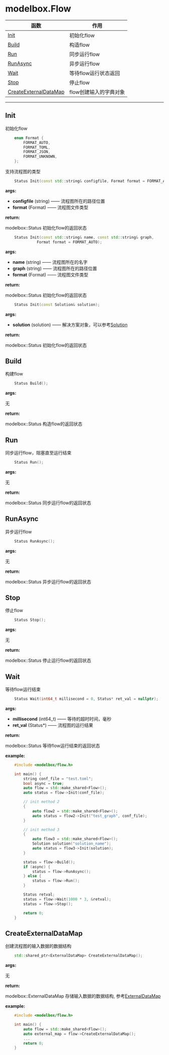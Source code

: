 # modelbox.Flow

|函数|作用|
|-|-|
|[Init](#init)|初始化flow|
|[Build](#build)|构造flow|
|[Run](#run)|同步运行flow|
|[RunAsync](#runasync)|异步运行flow|
|[Wait](#wait)|等待flow运行状态返回|
|[Stop](#stop)|停止flow|
|[CreateExternalDataMap](#createexternaldatamap) | flow创建输入的字典对象|
---

## Init

初始化flow

```c++
    enum Format {
        FORMAT_AUTO,
        FORMAT_TOML,
        FORMAT_JSON,
        FORMAT_UNKNOWN,
    };
```

支持流程图的类型

```c++
    Status Init(const std::string& configfile, Format format = FORMAT_AUTO);
```

**args:**  

* **configfile** (string) ——  流程图所在的路径位置
* **format** (Format) —— 流程图文件类型

**return:**  

modelbox::Status  初始化flow的返回状态

```c++
    Status Init(const std::string& name, const std::string& graph,
              Format format = FORMAT_AUTO);
```

**args:**  

* **name** (string) ——  流程图所在的名字
* **graph** (string) —— 流程图所在的路径位置
* **format** (Format) —— 流程图文件类型

**return:**  

modelbox::Status  初始化flow的返回状态

```c++
    Status Init(const Solution& solution);
```

**args:**  

* **solution** (solution) ——  解决方案对象，可以参考[Solution](../c++/modelbox_solution.md)

**return:**  

modelbox::Status  初始化flow的返回状态

## Build

构建flow

```c++
    Status Build();
```

**args:**  

无

**return:**  

modelbox::Status 构造flow的返回状态

## Run

同步运行flow，阻塞直至运行结束

```c++
    Status Run();
```

**args:**  

无

**return:**  

modelbox::Status 同步运行flow的返回状态

## RunAsync

异步运行flow

```c++
    Status RunAsync();
```

**args:**  

无

**return:**  

modelbox::Status 异步运行flow的返回状态

## Stop

停止flow

```c++
    Status Stop();
```

**args:**  

无

**return:**  

modelbox::Status 停止运行flow的返回状态

## Wait

等待flow运行结束

```c++
    Status Wait(int64_t millisecond = 0, Status* ret_val = nullptr);
```

**args:**  

* **millisecond** (int64_t) ——  等待的超时时间，毫秒
* **ret_val** (Status*) —— 流程图的运行结果

**return:**  

modelbox::Status 等待flow运行结束的返回状态

**example:**  

```c++
    #include <modelbox/flow.h>

    int main() {
        string conf_file = "test.toml";
        bool async = true;
        auto flow = std::make_shared<Flow>();
        auto status = flow->Init(conf_file);

        // init method 2
        {   
            auto flow2 = std::make_shared<Flow>(); 
            auto status = flow2->Init("test_graph", conf_file);
        }

        // init method 3
        {
            auto flow3 = std::make_shared<Flow>(); 
            Solution solution("solution_name");
            auto status = flow3->Init(solution);
        }

        status = flow->Build();
        if (async) {
            status = flow->RunAsync();
        } else {
            status = flow->Run();
        }

        Status retval;
        status = flow->Wait(1000 * 3, &retval);
        status = flow->Stop();

        return 0;
    }

```

## CreateExternalDataMap

创建流程图的输入数据的数据结构

```c++
    std::shared_ptr<ExternalDataMap> CreateExternalDataMap();
```

**args:**  

无

**return:**  

modelbox::ExternalDataMap 存储输入数据的数据结构, 参考[ExternalDataMap](../c++/modelbox_externaldatamap.md)

**example:**  

```c++
    #include <modelbox/flow.h>

    int main() {
        auto flow = std::make_shared<Flow>();
        auto external_map = flow->CreateExternalDataMap();
        ...
        return 0;
    }
```

